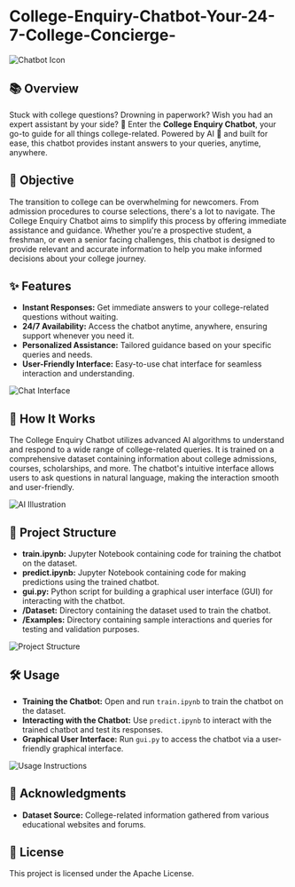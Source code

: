 # College-Enquiry-Chatbot-Your-24-7-College-Concierge-

![Chatbot Icon](https://img.icons8.com/fluency/48/000000/chatbot.png)

## 📚 Overview

Stuck with college questions? Drowning in paperwork? Wish you had an expert assistant by your side? 🤔 Enter the **College Enquiry Chatbot**, your go-to guide for all things college-related. Powered by AI 🤖 and built for ease, this chatbot provides instant answers to your queries, anytime, anywhere.


## 🎯 Objective

The transition to college can be overwhelming for newcomers. From admission procedures to course selections, there's a lot to navigate. The College Enquiry Chatbot aims to simplify this process by offering immediate assistance and guidance. Whether you're a prospective student, a freshman, or even a senior facing challenges, this chatbot is designed to provide relevant and accurate information to help you make informed decisions about your college journey.

## ✨ Features

- **Instant Responses:** Get immediate answers to your college-related questions without waiting.
- **24/7 Availability:** Access the chatbot anytime, anywhere, ensuring support whenever you need it.
- **Personalized Assistance:** Tailored guidance based on your specific queries and needs.
- **User-Friendly Interface:** Easy-to-use chat interface for seamless interaction and understanding.

![Chat Interface](https://img.icons8.com/color/48/000000/chat.png)

## 🤖 How It Works

The College Enquiry Chatbot utilizes advanced AI algorithms to understand and respond to a wide range of college-related queries. It is trained on a comprehensive dataset containing information about college admissions, courses, scholarships, and more. The chatbot's intuitive interface allows users to ask questions in natural language, making the interaction smooth and user-friendly.

![AI Illustration](https://img.icons8.com/fluency/48/000000/artificial-intelligence.png)

## 📂 Project Structure

- **train.ipynb:** Jupyter Notebook containing code for training the chatbot on the dataset.
- **predict.ipynb:** Jupyter Notebook containing code for making predictions using the trained chatbot.
- **gui.py:** Python script for building a graphical user interface (GUI) for interacting with the chatbot.
- **/Dataset:** Directory containing the dataset used to train the chatbot.
- **/Examples:** Directory containing sample interactions and queries for testing and validation purposes.

![Project Structure](https://img.icons8.com/color/48/000000/folder-tree.png)

## 🛠️ Usage

- **Training the Chatbot:** Open and run `train.ipynb` to train the chatbot on the dataset.
- **Interacting with the Chatbot:** Use `predict.ipynb` to interact with the trained chatbot and test its responses.
- **Graphical User Interface:** Run `gui.py` to access the chatbot via a user-friendly graphical interface.

![Usage Instructions](https://img.icons8.com/color/48/000000/code-file.png)

## 🙏 Acknowledgments

- **Dataset Source:** College-related information gathered from various educational websites and forums.

## 📝 License

This project is licensed under the Apache License.
